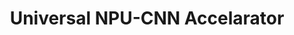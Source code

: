 ---
layout: category
taxonomy: Universal NPU-CNN Accelarator
title: Universal NPU-CNN Accelarator
permalink: "/Universal_NPU_CNN_Accelarator/"
author_profile: false

header:
  overlay_image: /assets/images/post1.jpg
  overlay_filter: rgba(0,0,0,0.2)
  caption: "Photo credit: [**Unsplash**](https://unsplash.com)"
  actions:
    - label: "Github Repository"
      url: "https://github.com/miniharu22/Universal-NPU-CNN-Accelarator"
---